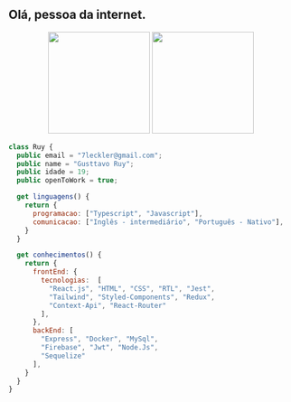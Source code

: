 ## Olá, pessoa da internet.

<div align="center">
    <img height="180em" src="https://github-readme-stats.vercel.app/api/top-langs/?username=Leckller&langs_count=12&theme=merko&hide_progress=true"/>
    <img height="180em" src="https://github-readme-stats.vercel.app/api?username=Leckller&show_icons=true&theme=merko"/>
</div>

```javascript
class Ruy {
  public email = "7leckler@gmail.com";
  public name = "Gusttavo Ruy";
  public idade = 19;
  public openToWork = true;

  get linguagens() {
    return {
      programacao: ["Typescript", "Javascript"],
      comunicacao: ["Inglês - intermediário", "Português - Nativo"],
    }
  }

  get conhecimentos() {
    return {
      frontEnd: {
        tecnologias:  [
          "React.js", "HTML", "CSS", "RTL", "Jest",
          "Tailwind", "Styled-Components", "Redux",
          "Context-Api", "React-Router"
        ],
      },
      backEnd: [
        "Express", "Docker", "MySql",
        "Firebase", "Jwt", "Node.Js",
        "Sequelize"
      ],
    } 
  }
}
